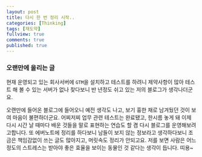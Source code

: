 ```yaml
---
layout: post
title: 다시 한 번 정리 시작.. 
categories: [Thinking]
tags: [재도약]
fullview: true
comments: true
published: true
---
```

### 오랜만에 올리는 글
 현재 운영되고 있는 회사서버에 `GTM`을 설치하고 테스트를 하려니 제약사항이 많아 테스트 해 볼 수 있는 서버가 없나 찾다보니 반 년정도 쉬고 있는 저의 블로그가 생각나더군요. 
 
 오랜만에 들어온 블로그에 들어오니 예전 생각도 나고, 보기 흉한 채로 남겨뒀던 것이 보여 마음이 불편하더군요. 어찌저찌 업무 관련 테스트는 완료됐고, 한시름 놓게 돼 이제 다시 시간 날 때마다 배운 것들을 말로 표현하는 연습도 할 겸 다시 블로그를 운영해보려고합니다. 또 에버노트에 정리를 하다보니 남들이 보지 않는 정보라고 생각하다보니 조금은 책임감없이 쓰는 글도 많아지고, 머릿속도 정리가 안되고요. 저를 보면 사람은 어느 정도의 스트레스는 받아야 좋은 효율을 보이는 동물인 것 같다는 생각이 듭니다. 띠용~
 
